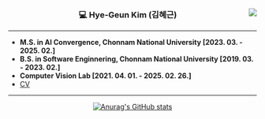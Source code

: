 <div align="center">
  
  <img align="right" src="https://github-readme-stats.vercel.app/api/top-langs/?username=hyegeun&layout=compact&langs_count=10"/>

  ### 💻 Hye-Geun Kim (김혜근)
---

  <div align="left">


  - **M.S. in AI Convergence, Chonnam National University [2023. 03. - 2025. 02.]**
  - **B.S. in Software Enginnering, Chonnam National University [2019. 03. - 2023. 02.]**
  - **Computer Vision Lab [2021. 04. 01. - 2025. 02. 26.]**
  - [CV](https://heady-drug-f43.notion.site/CV-Hye-Geun-Kim-1ac74fb3352c80ee801ac914e7f3fb81)

---
  
  </div>
  
[![Anurag's GitHub stats](https://github-readme-stats.vercel.app/api?username=hyegeun)](https://github.com/hyegeun/github-readme-stats)

  <br>

</div>

